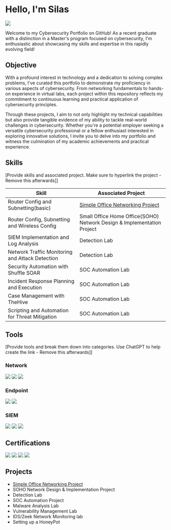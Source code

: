 # Hello, I'm Silas
<a href="https://www.linkedin.com/in/silasmaphosa/"><img src="https://img.shields.io/badge/-LinkedIn-0072b1?&style=for-the-badge&logo=linkedin&logoColor=white" /></a>

Welcome to my Cybersecurity Portfolio on GitHub! As a recent graduate with a distinction in a Master's program focused on cybersecurity, I'm enthusiastic about showcasing my skills and expertise in this rapidly evolving field!

## Objective

With a profound interest in technology and a dedication to solving complex problems, I've curated this portfolio to demonstrate my proficiency in various aspects of cybersecurity. From networking fundamentals to hands-on experience in virtual labs, each project within this repository reflects my commitment to continuous learning and practical application of cybersecurity principles.

Through these projects, I aim to not only highlight my technical capabilities but also provide tangible evidence of my ability to tackle real-world challenges in cybersecurity. Whether you're a potential employer seeking a versatile cybersecurity professional or a fellow enthusiast interested in exploring innovative solutions, I invite you to delve into my portfolio and witness the culmination of my academic achievements and practical experience.
## Skills
[Provide skills and associated project. Make sure to hyperlink the project - Remove this afterwards]]

| Skill                                         | Associated Project         |
|-----------------------------------------------|----------------------------|
| Router Config and Subnetting(basic)          | <a href="https://github.com/SilasMaphosa/Simple-Office-Networking-Project">Simple Office Networking Project</a>
| Router Config, Subnetting and Wireless Config | Small Office Home Office(SOHO) Network Design & Implementation Project |
| SIEM Implementation and Log Analysis          | Detection Lab|
| Network Traffic Monitoring and Attack Detection | Detection Lab |
| Security Automation with Shuffle SOAR         | SOC Automation Lab|
| Incident Response Planning and Execution      | SOC Automation Lab|
| Case Management with TheHive                  | SOC Automation Lab|
| Scripting and Automation for Threat Mitigation | SOC Automation Lab|

## Tools
[Provide tools and break them down into categories. Use ChatGPT to help create the link - Remove this afterwards]]

### Network
<div>
    <img src="https://img.shields.io/badge/-Wireshark-1679A7?&style=for-the-badge&logo=Wireshark&logoColor=white" />
    <img src="https://img.shields.io/badge/-Suricata-EF3B2D?&style=for-the-badge&logo=Suricata&logoColor=white" />
    <img src="https://img.shields.io/badge/-Zeek-777BB4?&style=for-the-badge&logo=Zeek&logoColor=white" />
</div>

### Endpoint
<div>
    <img src="https://img.shields.io/badge/-Microsoft_Defender_for_Endpoint-00A4EF?&style=for-the-badge&logo=Microsoft&logoColor=white" />
    <img src="https://img.shields.io/badge/-Velociraptor-4B275F?&style=for-the-badge&logo=Velociraptor&logoColor=white" />
</div>

### SIEM
<div>
    <img src="https://img.shields.io/badge/-Microsoft_Sentinel-0078D4?&style=for-the-badge&logo=Microsoft&logoColor=white" />
    <img src="https://img.shields.io/badge/-Splunk-000000?&style=for-the-badge&logo=Splunk&logoColor=white" />
    <img src="https://img.shields.io/badge/-Elastic-005571?&style=for-the-badge&logo=Elastic&logoColor=white" />
</div>

## Certifications
<div>
<img src="https://img.shields.io/badge/-Splunk%20Core%20Power%20User-black?&style=for-the-badge&logo=Splunk&logoColor=white" />
<img src="https://img.shields.io/badge/-Splunk%20Core%20Certified%20User-black?&style=for-the-badge&logo=Splunk&logoColor=white" />
<img src="https://img.shields.io/badge/-AZ900-007ACC?&style=for-the-badge&logo=MicrosoftAzure&logoColor=white" />
<img src="https://img.shields.io/badge/-SC900-007ACC?&style=for-the-badge&logo=MicrosoftAzure&logoColor=white" />

</div>

## Projects

- <a href="https://github.com/SilasMaphosa/Simple-Office-Networking-Project">Simple Office Networking Project</a>
- SOHO Network Design & Implementation Project
- Detection Lab
- SOC Automation Project
- Malware Analysis Lab
- Vulnerability Management Lab
- IDS/Zeek Network Monitoring lab
- Setting up a HoneyPot
